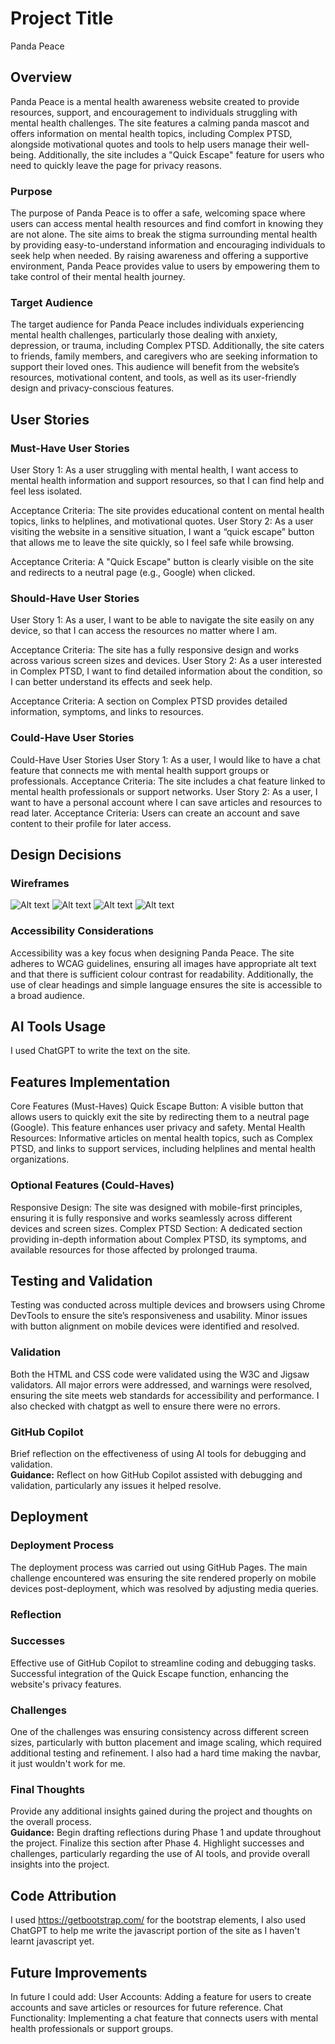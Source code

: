 # Project Title
Panda Peace

## Overview
Panda Peace is a mental health awareness website created to provide resources, support, and encouragement to individuals struggling with mental health challenges. The site features a calming panda mascot and offers information on mental health topics, including Complex PTSD, alongside motivational quotes and tools to help users manage their well-being. Additionally, the site includes a "Quick Escape" feature for users who need to quickly leave the page for privacy reasons.

### Purpose
The purpose of Panda Peace is to offer a safe, welcoming space where users can access mental health resources and find comfort in knowing they are not alone. The site aims to break the stigma surrounding mental health by providing easy-to-understand information and encouraging individuals to seek help when needed. By raising awareness and offering a supportive environment, Panda Peace provides value to users by empowering them to take control of their mental health journey.

### Target Audience
The target audience for Panda Peace includes individuals experiencing mental health challenges, particularly those dealing with anxiety, depression, or trauma, including Complex PTSD. Additionally, the site caters to friends, family members, and caregivers who are seeking information to support their loved ones. This audience will benefit from the website’s resources, motivational content, and tools, as well as its user-friendly design and privacy-conscious features.

## User Stories

### Must-Have User Stories
User Story 1: As a user struggling with mental health, I want access to mental health information and support resources, so that I can find help and feel less isolated.

Acceptance Criteria: The site provides educational content on mental health topics, links to helplines, and motivational quotes.
User Story 2: As a user visiting the website in a sensitive situation, I want a “quick escape” button that allows me to leave the site quickly, so I feel safe while browsing.

Acceptance Criteria: A "Quick Escape" button is clearly visible on the site and redirects to a neutral page (e.g., Google) when clicked.

### Should-Have User Stories
User Story 1: As a user, I want to be able to navigate the site easily on any device, so that I can access the resources no matter where I am.

Acceptance Criteria: The site has a fully responsive design and works across various screen sizes and devices.
User Story 2: As a user interested in Complex PTSD, I want to find detailed information about the condition, so I can better understand its effects and seek help.

Acceptance Criteria: A section on Complex PTSD provides detailed information, symptoms, and links to resources.

### Could-Have User Stories
Could-Have User Stories
User Story 1: As a user, I would like to have a chat feature that connects me with mental health support groups or professionals.
Acceptance Criteria: The site includes a chat feature linked to mental health professionals or support networks.
User Story 2: As a user, I want to have a personal account where I can save articles and resources to read later.
Acceptance Criteria: Users can create an account and save content to their profile for later access.

## Design Decisions

### Wireframes
![Alt text](assets/Wireframes/About-Web.png)
![Alt text](assets/Wireframes/Home-Web.png)
![Alt text](assets/Wireframes/I-Phone%20About.png)
![Alt text](assets/Wireframes/I-Phone%20Home.png)
 
### Accessibility Considerations
Accessibility was a key focus when designing Panda Peace. The site adheres to WCAG guidelines, ensuring all images have appropriate alt text and that there is sufficient colour contrast for readability. Additionally, the use of clear headings and simple language ensures the site is accessible to a broad audience.

## AI Tools Usage
I used ChatGPT to write the text on the site. 

## Features Implementation

Core Features (Must-Haves)
Quick Escape Button: A visible button that allows users to quickly exit the site by redirecting them to a neutral page (Google). This feature enhances user privacy and safety.
Mental Health Resources: Informative articles on mental health topics, such as Complex PTSD, and links to support services, including helplines and mental health organizations.

### Optional Features (Could-Haves)
Responsive Design: The site was designed with mobile-first principles, ensuring it is fully responsive and works seamlessly across different devices and screen sizes.
Complex PTSD Section: A dedicated section providing in-depth information about Complex PTSD, its symptoms, and available resources for those affected by prolonged trauma.

## Testing and Validation
Testing was conducted across multiple devices and browsers using Chrome DevTools to ensure the site’s responsiveness and usability. Minor issues with button alignment on mobile devices were identified and resolved.

### Validation
Both the HTML and CSS code were validated using the W3C and Jigsaw validators. All major errors were addressed, and warnings were resolved, ensuring the site meets web standards for accessibility and performance. I also checked with chatgpt as well to ensure there were no errors. 

### GitHub Copilot
Brief reflection on the effectiveness of using AI tools for debugging and validation.  
**Guidance:** Reflect on how GitHub Copilot assisted with debugging and validation, particularly any issues it helped resolve.

## Deployment

### Deployment Process
The deployment process was carried out using GitHub Pages. The main challenge encountered was ensuring the site rendered properly on mobile devices post-deployment, which was resolved by adjusting media queries.

### Reflection
### Successes
Effective use of GitHub Copilot to streamline coding and debugging tasks.
Successful integration of the Quick Escape function, enhancing the website's privacy features.
### Challenges
One of the challenges was ensuring consistency across different screen sizes, particularly with button placement and image scaling, which required additional testing and refinement. I also had a hard time making the navbar, it just wouldn't work for me. 

### Final Thoughts
Provide any additional insights gained during the project and thoughts on the overall process.  
**Guidance:** Begin drafting reflections during Phase 1 and update throughout the project. Finalize this section after Phase 4. Highlight successes and challenges, particularly regarding the use of AI tools, and provide overall insights into the project.

## Code Attribution
I used https://getbootstrap.com/ for the bootstrap elements, I also used ChatGPT to help me write the javascript portion of the site as I haven't learnt javascript yet.

## Future Improvements
In future I could add: 
User Accounts: Adding a feature for users to create accounts and save articles or resources for future reference.
Chat Functionality: Implementing a chat feature that connects users with mental health professionals or support groups.
